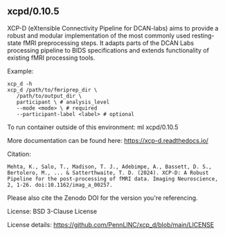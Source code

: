 ## xcpd/0.10.5 ##

XCP-D (eXtensible Connectivity Pipeline for DCAN-labs) aims to provide a robust and modular implementation of the most commonly used resting-state fMRI preprocessing steps. It adapts parts of the DCAN Labs processing pipeline to BIDS specifications and extends functionality of existing fMRI processing tools.

Example:
```
xcp_d -h
xcp_d /path/to/fmriprep_dir \
   /path/to/output_dir \
   participant \ # analysis_level
   --mode <mode> \ # required
   --participant-label <label> # optional
```


To run container outside of this environment: ml xcpd/0.10.5

More documentation can be found here: https://xcp-d.readthedocs.io/

Citation:
```
Mehta, K., Salo, T., Madison, T. J., Adebimpe, A., Bassett, D. S., Bertolero, M., ... & Satterthwaite, T. D. (2024). XCP-D: A Robust Pipeline for the post-processing of fMRI data. Imaging Neuroscience, 2, 1-26. doi:10.1162/imag_a_00257.
```

Please also cite the Zenodo DOI for the version you're referencing.

License: BSD 3-Clause License

License details: https://github.com/PennLINC/xcp_d/blob/main/LICENSE
